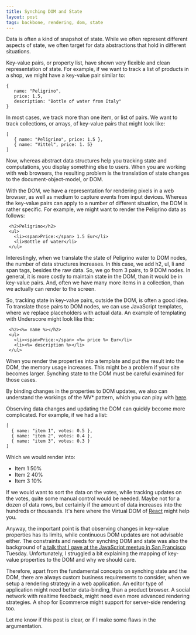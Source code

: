 ```yaml
---
title: Synching DOM and State
layout: post
tags: backbone, rendering, dom, state
---
```


Data is often a kind of snapshot of state. While we often represent different aspects of state, we often target for data abstractions that hold in different situations.

Key-value pairs, or property list, have shown very flexible and clean representation of state. For example, if we want to track a list of products in a shop, we might have a key-value pair similar to:

    {  
       name: "Peligrino",
       price: 1.5,
       description: "Bottle of water from Italy"
    }

In most cases, we track more than one item, or list of pairs. We want to track collections, or arrays, of key-value pairs that might look like:

    [
       { name: "Peligrino", price: 1.5 },
       { name: "Vittel", price: 1. 5}
    ]

Now, whereas abstract data structures help you tracking state and computations, you display something else to users. When you are working with web browsers, the resulting problem is the translation of state changes to the document-object-model, or DOM.

With the DOM, we have a representation for rendering pixels in a web browser, as well as medium to capture events from input devices. Whereas the key-value pairs can apply to a number of different situation, the DOM is rather specific. For example, we might want to render the Peligrino data as follows:

     <h2>Peligrino</h2>
     <ul>
       <li><span>Price:</span> 1.5 Eur</li>
       <li>Bottle of water</li>
     </ul>

Interestingly, when we translate the state of Peligrino water to DOM nodes, the number of data structures increases. In this case, we add h2, ul, li and span tags, besides the raw data. So, we go from 3 pairs, to 9 DOM nodes. In general, it is more costly to maintain state in the DOM, than it would be in key-value pairs. And, often we have many more items in a collection, than we actually can render to the screen.

So, tracking state in key-value pairs, outside the DOM, is often a good idea. To translate those pairs to DOM nodes, we can use JavaScript templates, where we replace placeholders with actual data. An example of templating with Underscore might look like this:

     <h2><%= name %></h2>
     <ul>
       <li><span>Price:</span> <%= price %> Eur</li>
       <li><%= description %></li>
     </ul>

When you render the properties into a template and put the result into the DOM, the memory usage increases. This might be a problem if your site becomes larger. Synching state to the DOM must be careful examined for those cases.

By binding changes in the properties to DOM updates, we also can understand the workings of the MV* pattern, which you can play with [here](http://pipefishbook.com/editor).

Observing data changes and updating the DOM can quickly become more complicated. For example, if we had a list:

    [
      { name: "item 1", votes: 0.5 },
      { name: "item 2", votes: 0.4 },
      { name: "item 3", votes: 0.3 }
    ]

Which we would render into:

  <ul>
    <li>Item 1 <span>50%</span></li>
    <li>Item 2 <span>40%</span></li>
    <li>Item 3 <span>10%</span></li>
  </ul>

If we would want to sort the data on the votes, while tracking updates on the votes, quite some manual control would be needed. Maybe not for a dozen of data rows, but certainly if the amount of data increases into the hundreds or thousands. It's here where the Virtual DOM of [React](http://facebook.github.io/react/) might help you.

Anyway, the important point is that observing changes in key-value properties has its limits, while continuous DOM updates are not advisable either. The constraints and needs for synching DOM and state was also the background of [a talk that I gave at the JavaScript meetup in San Francisco](https://speakerdeck.com/mulderp/backbone-and-handlebars) Tuesday. Unfortunately, I struggled a bit explaining the mapping of key-value properties to the DOM and why we should care.

Therefore, apart from the fundamental concepts on synching state and the DOM, there are always custom business requirements to consider, when we setup a rendering strategy in a web application. An editor type of application might need better data-binding, than a product browser. A social network with realtime feedback, might need even more advanced rendering strategies. A shop for Ecommerce might support for server-side rendering too.

Let me know if this post is clear, or if I make some flaws in the argumentation.













   
